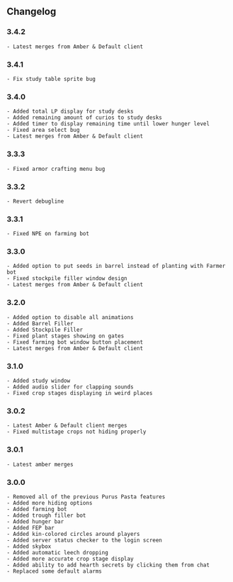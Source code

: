 ## Changelog

### 3.4.2
	- Latest merges from Amber & Default client
### 3.4.1
	- Fix study table sprite bug
### 3.4.0
	- Added total LP display for study desks
	- Added remaining amount of curios to study desks
	- Added timer to display remaining time until lower hunger level
	- Fixed area select bug
	- Latest merges from Amber & Default client
### 3.3.3
	- Fixed armor crafting menu bug
### 3.3.2
	- Revert debugline
### 3.3.1
	- Fixed NPE on farming bot
### 3.3.0
	- Added option to put seeds in barrel instead of planting with Farmer bot
	- Fixed stockpile filler window design
	- Latest merges from Amber & Default client
### 3.2.0
	- Added option to disable all animations
	- Added Barrel Filler
	- Added Stockpile Filler
	- Fixed plant stages showing on gates
	- Fixed farming bot window button placement
	- Latest merges from Amber & Default client
### 3.1.0
	- Added study window
	- Added audio slider for clapping sounds
	- Fixed crop stages displaying in weird places
### 3.0.2
	- Latest Amber & Default client merges
	- Fixed multistage crops not hiding properly
### 3.0.1
	- Latest amber merges
### 3.0.0
	- Removed all of the previous Purus Pasta features
	- Added more hiding options
	- Added farming bot
	- Added trough filler bot
	- Added hunger bar
	- Added FEP bar
	- Added kin-colored circles around players
	- Added server status checker to the login screen
	- Added skybox
	- Added automatic leech dropping
	- Added more accurate crop stage display
	- Added ability to add hearth secrets by clicking them from chat
	- Replaced some default alarms
